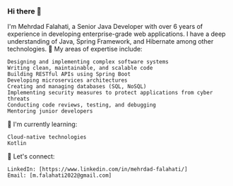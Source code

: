 ### Hi there 👋

I'm Mehrdad Falahati, a Senior Java Developer with over 6 years of experience in developing enterprise-grade web applications. I have a deep understanding of Java, Spring Framework, and Hibernate among other technologies.
🔭 My areas of expertise include:

    Designing and implementing complex software systems
    Writing clean, maintainable, and scalable code
    Building RESTful APIs using Spring Boot
    Developing microservices architectures
    Creating and managing databases (SQL, NoSQL)
    Implementing security measures to protect applications from cyber threats
    Conducting code reviews, testing, and debugging
    Mentoring junior developers

🌱 I'm currently learning:

    Cloud-native technologies
    Kotlin

💬 Let's connect:

    LinkedIn: [https://www.linkedin.com/in/mehrdad-falahati/]
    Email: [m.falahati2022@gmail.com]

